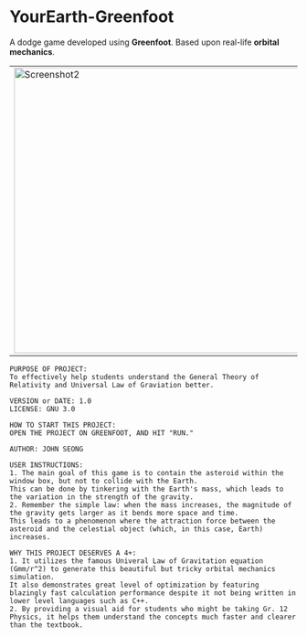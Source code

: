 # YourEarth-Greenfoot
A dodge game developed using **Greenfoot**. Based upon real-life **orbital mechanics**.

<table><tr>

<td valign="center"><img width="500" alt="Screenshot2" src="https://user-images.githubusercontent.com/35755386/194770367-f390f678-8ee7-4652-a24b-ea79efdf4873.png" />
</td>

<td valign="center"><img width="500" alt="Screenshot1" src="https://user-images.githubusercontent.com/35755386/194770359-82d7dab5-3061-4a1b-836a-272d3eaed30c.png" />
</td>
  
<td valign="center"><img width="500" alt="Screenshot1" src="https://user-images.githubusercontent.com/35755386/195104145-66fc3efe-7f69-461d-ae4b-e8e00fe2d4e5.png" />
</td>

<td valign="center"><img width="500" alt="Screenshot4" src="https://user-images.githubusercontent.com/35755386/194770372-e376e256-8d3b-4768-b733-ed4b9ae7d6f6.png" />
</td>

</tr></table>

```
PURPOSE OF PROJECT:
To effectively help students understand the General Theory of Relativity and Universal Law of Graviation better.

VERSION or DATE: 1.0
LICENSE: GNU 3.0

HOW TO START THIS PROJECT:
OPEN THE PROJECT ON GREENFOOT, AND HIT "RUN."

AUTHOR: JOHN SEONG

USER INSTRUCTIONS:
1. The main goal of this game is to contain the asteroid within the window box, but not to collide with the Earth.
This can be done by tinkering with the Earth's mass, which leads to the variation in the strength of the gravity.
2. Remember the simple law: when the mass increases, the magnitude of the gravity gets larger as it bends more space and time.
This leads to a phenomenon where the attraction force between the asteroid and the celestial object (which, in this case, Earth) increases.

WHY THIS PROJECT DESERVES A 4+:
1. It utilizes the famous Univeral Law of Gravitation equation (Gmm/r^2) to generate this beautiful but tricky orbital mechanics simulation.
It also demonstrates great level of optimization by featuring blazingly fast calculation performance despite it not being written in lower level languages such as C++.
2. By providing a visual aid for students who might be taking Gr. 12 Physics, it helps them understand the concepts much faster and clearer than the textbook.
```
